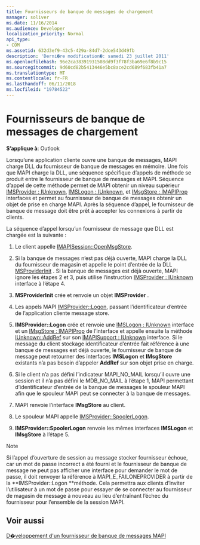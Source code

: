 ```yaml
---
title: Fournisseurs de banque de messages de chargement
manager: soliver
ms.date: 11/16/2014
ms.audience: Developer
localization_priority: Normal
api_type:
- COM
ms.assetid: 632d3ef9-43c5-429a-84d7-2dce543d49fb
description: 'Derni�re modification�: samedi 23 juillet 2011'
ms.openlocfilehash: 96e2ca38391931508dd9f3f78f3ba69e6f8b9c15
ms.sourcegitcommit: 9d60cd82b5413446e5bc8ace2cd689f683fb41a7
ms.translationtype: MT
ms.contentlocale: fr-FR
ms.lasthandoff: 06/11/2018
ms.locfileid: "19784522"
---
```

# <a name="loading-message-store-providers"></a>Fournisseurs de banque de messages de chargement

  
  
**S’applique à**: Outlook 
  
Lorsqu’une application cliente ouvre une banque de messages, MAPI charge DLL du fournisseur de banque de messages en mémoire. Une fois que MAPI charge la DLL, une séquence spécifique d’appels de méthode se produit entre le fournisseur de banque de messages et MAPI. Séquence d’appel de cette méthode permet de MAPI obtenir un niveau supérieur [IMSProvider : IUnknown](imsprovideriunknown.md), [IMSLogon : IUnknown](imslogoniunknown.md), et [IMsgStore : IMAPIProp](imsgstoreimapiprop.md) interfaces et permet au fournisseur de banque de messages obtenir un objet de prise en charge MAPI. Après la séquence d’appel, le fournisseur de banque de message doit être prêt à accepter les connexions à partir de clients. 
  
La séquence d’appel lorsqu’un fournisseur de message que DLL est chargée est la suivante :
  
1. Le client appelle [IMAPISession::OpenMsgStore](imapisession-openmsgstore.md).
    
2. Si la banque de messages n’est pas déjà ouverte, MAPI charge la DLL du fournisseur de magasin et appelle le point d’entrée de la DLL [MSProviderInit](msproviderinit.md) . Si la banque de messages est déjà ouverte, MAPI ignore les étapes 2 et 3, puis utilise l’instruction [IMSProvider : IUnknown](imsprovideriunknown.md) interface à l’étape 4. 
    
3. **MSProviderInit** crée et renvoie un objet **IMSProvider** . 
    
4. Les appels MAPI [IMSProvider::Logon](imsprovider-logon.md), passant l’identificateur d’entrée de l’application cliente message store.
    
5. **IMSProvider::Logon** crée et renvoie une [IMSLogon : IUnknown](imslogoniunknown.md) interface et un [IMsgStore : IMAPIProp](imsgstoreimapiprop.md) de l’interface et appelle ensuite la méthode [IUnknown::AddRef](http://msdn.microsoft.com/library/b4316efd-73d4-4995-b898-8025a316ba63%28Office.15%29.aspx) sur son [IMAPISupport : IUnknown](imapisupportiunknown.md) interface. Si le message du client stockage identificateur d’entrée fait référence à une banque de messages est déjà ouverte, le fournisseur de banque de message peut retourner des interfaces **IMSLogon** et **IMsgStore** existants n’a pas besoin d’appeler **AddRef** sur son objet prise en charge. 
    
6. Si le client n’a pas défini l’indicateur MAPI_NO_MAIL lorsqu’il ouvre une session et il n’a pas défini le MDB_NO_MAIL à l’étape 1, MAPI permettant d’identificateur d’entrée de la banque de messages le spouleur MAPI afin que le spouleur MAPI peut se connecter à la banque de messages.
    
7. MAPI renvoie l’interface **IMsgStore** au client. 
    
8. Le spouleur MAPI appelle [IMSProvider::SpoolerLogon](imsprovider-spoolerlogon.md).
    
9. **IMSProvider::SpoolerLogon** renvoie les mêmes interfaces **IMSLogon** et **IMsgStore** à l’étape 5. 
    
> [!NOTE]
> Si l’appel d’ouverture de session au message stocker fournisseur échoue, car un mot de passe incorrect a été fourni et le fournisseur de banque de message ne peut pas afficher une interface pour demander le mot de passe, il doit renvoyer la référence à MAPI_E_FAILONEPROVIDER à partir de la **IMSProvider::Logon **méthode. Cela permettra aux clients d’inviter l’utilisateur à un mot de passe pour essayer de se connecter au fournisseur de magasin de message à nouveau au lieu d’entraînant l’échec du fournisseur pour l’ensemble de la session MAPI. 
  
## <a name="see-also"></a>Voir aussi



[D�veloppement d'un fournisseur de banque de messages MAPI](developing-a-mapi-message-store-provider.md)

